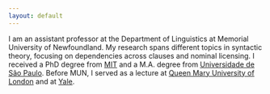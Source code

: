 ```yaml
---
layout: default
---
```


I am an assistant professor at the Department of Linguistics at Memorial University of Newfoundland. My research spans different topics in syntactic theory, focusing on dependencies across clauses and nominal licensing. I received a PhD degree from [MIT](https://linguistics.mit.edu/) and a M.A. degree from [Universidade de São Paulo](https://linguistica.fflch.usp.br/). Before MUN, I served as a lecture at [Queen Mary University of London](https://www.qmul.ac.uk/sllf/linguistics/) and at [Yale](https://ling.yale.edu/).
